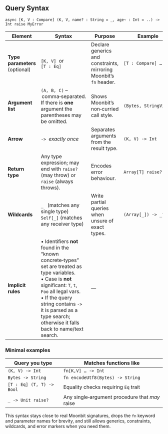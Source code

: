 ## Query Syntax
```text
async [K, V : Compare] (K, V, name? : String = _, age~ : Int = ..) -> Int raise MyError
```


| Element                        | Syntax                                                                                                                                                                                                                                                                            | Purpose                                                            | Example               |
| ------------------------------ | --------------------------------------------------------------------- | ------------------------------------------------------------------ | --------------------- |
| **Type parameters** (optional) | `[K, V]`  or  `[T : Eq]`                                                                                                                                                                                                                                                          | Declare generics and constraints, mirroring Moonbit’s `fn` header. | `[T : Compare] …`     |
| **Argument list**              | `(A, B, C)` – comma‑separated. If there is **one** argument the parentheses may be omitted.                                                                                                                                                                                       | Shows Moonbit’s non‑curried call style.                            | `(Bytes, StringView)` |
| **Arrow**                      | `->`  *exactly once*                                                                                                                                                                                                                                                              | Separates arguments from the result type.                          | `(K, V) -> Int`       |
| **Return type**                | Any type expression; may end with `raise?` (may throw) or `raise` (always throws).                                                                                                                                                                                                | Encodes error behaviour.                                           | `Array[T] raise?`     |
| **Wildcards**                  | `_`   (matches any single type) <br> `Self[_]` (matches any receiver type)                                                                                                                                                                                                        | Write partial queries when unsure of exact types.                  | `(Array[_]) -> _?`    |
| **Implicit rules**             | • Identifiers **not** found in the “known concrete‑types” set are treated as type variables.<br>• Case is **not** significant: `T`, `t`, `Foo` all legal vars.<br>• If the query string contains `->` it is parsed as a type search; otherwise it falls back to name/text search. | —                                                                  |                       |

### Minimal examples

| Query you type            | Matches functions like                         |
| ------------------------- | ---------------------------------------------- |
| `(K, V) -> Int`           | `fn[K,V] … -> Int`                             |
| `Bytes -> String`         | `fn encodeUtf8(Bytes) -> String`               |
| `[T : Eq] (T, T) -> Bool` | Equality checks requiring `Eq` trait           |
| `_ -> Unit raise?`        | Any single‑argument procedure that *may* raise |

This syntax stays close to real Moonbit signatures, drops the `fn` keyword and parameter names for brevity, and still allows generics, constraints, wildcards, and error markers when you need them.


